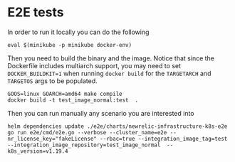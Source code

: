 # E2E tests

In order to run it locally you can do the following
```shell
eval $(minikube -p minikube docker-env)
```

Then you need to build the binary and the image. Notice that  since the Dockerfile includes multiarch
support, you may need to set `DOCKER_BUILDKIT=1` when running `docker build` for the `TARGETARCH`
and `TARGETOS` args to be populated.
```shell
GOOS=linux GOARCH=amd64 make compile
docker build -t test_image_normal:test  .
```

Then you can run manually any scenario you are interested into
```shell
helm dependencies update ./e2e/charts/newrelic-infrastructure-k8s-e2e
go run e2e/cmd/e2e.go --verbose --cluster_name=e2e --nr_license_key="fakeLicense" --rbac=true --integration_image_tag=test --integration_image_repository=test_image_normal  --k8s_version=v1.19.4
```